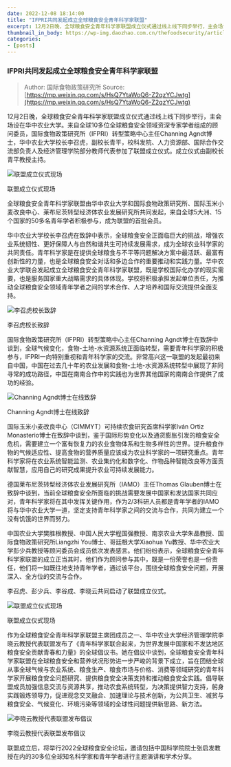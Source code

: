 ```yaml
---
date: 2022-12-08 18:14:00
title: "IFPRI共同发起成立全球粮食安全青年科学家联盟"
excerpt: 12月2日晚，全球粮食安全青年科学家联盟成立仪式通过线上线下同步举行，主会场设在华中农业大学。来自全球10多位全球粮食安全领域资深专家学者组成的顾问委员，国际食物政策研究所（IFPRI）转型策略中心主任Channing Agndt博士，华中农业大学校长李召虎，副校长青平，校科发院、人力资源部、国际合作交流部负责人及经济管理学院部分教师代表参加了联盟成立仪式。成立仪式由副校长青平教授主持。
thumbnail_in_body: https://wp-img.daozhao.com.cn/thefoodsecurity/article/establishment-of-the-food-security_1.jfif
categories:
- [posts]
---
```


### IFPRI共同发起成立全球粮食安全青年科学家联盟 ###
> Author: 国际食物政策研究所
> Source: [https://mp.weixin.qq.com/s/HsQ7YtaWoQ6-Z2qzYCJwtg](https://mp.weixin.qq.com/s/HsQ7YtaWoQ6-Z2qzYCJwtg)

12月2日晚，全球粮食安全青年科学家联盟成立仪式通过线上线下同步举行，主会场设在华中农业大学。来自全球10多位全球粮食安全领域资深专家学者组成的顾问委员，国际食物政策研究所（IFPRI）转型策略中心主任Channing Agndt博士，华中农业大学校长李召虎，副校长青平，校科发院、人力资源部、国际合作交流部负责人及经济管理学院部分教师代表参加了联盟成立仪式。成立仪式由副校长青平教授主持。

![联盟成立仪式现场](https://wp-img.daozhao.com.cn/thefoodsecurity/article/establishment-of-the-food-security_1.jfif)

<p class="_image_caption">联盟成立仪式现场</p>



全球粮食安全青年科学家联盟由华中农业大学和国际食物政策研究所、国际玉米小麦改良中心、莱布尼茨转型经济体农业发展研究所共同发起，来自全球5大洲、15个国家的50多名青年学者积极参与，成为联盟的首批会员。



华中农业大学校长李召虎在致辞中表示，全球粮食安全正面临巨大的挑战，增强农业系统韧性、更好保障人与自然和谐共生可持续发展需求，成为全球农业科学家的共同责任。青年科学家是在提供全球粮食与不平等问题解决方案中最活跃、最富有创新性的力量，也是全球粮食安全对话和多边合作的重要推动和实践力量。华中农业大学联合发起成立全球粮食安全青年科学家联盟，既是学校国际化办学的现实需要，也是服务国家重大战略需求的具体体现。学校将积极承担发起单位责任，为推动全球粮食安全领域青年学者之间的学术合作、人才培养和国际交流提供全面支持。

![李召虎校长致辞](https://wp-img.daozhao.com.cn/thefoodsecurity/article/establishment-of-the-food-security_2.jfif)

<p class="_image_caption">李召虎校长致辞</p>

国际食物政策研究所（IFPRI）转型策略中心主任Channing Agndt博士在致辞中谈到，全球气候变化，食物-土地-水资源系统正面临转型，需要青年科学家的积极参与，IFPRI一向特别重视和青年科学家的交流。非常高兴这一联盟的发起最初来自中国，中国在过去几十年的农业发展和食物-土地-水资源系统转型中展现了非同寻常的成功路径，中国在南南合作中的实践也为世界其他国家的南南合作提供了成功的经验。

![Channing Agndt博士在线致辞](https://wp-img.daozhao.com.cn/thefoodsecurity/article/establishment-of-the-food-security_3.jfif)

<p class="_image_caption">Channing Agndt博士在线致辞</p>

国际玉米小麦改良中心（CIMMYT）可持续农食研究首席科学家Iván Ortiz Monasterio博士在致辞中谈到，鉴于国际形势变化以及通货膨胀引发的粮食安全危机，需要建立一个富有恢复力的农业食物体系和生物多样性的世界。提升粮食作物的气候适应性、提高食物的营养质量应该成为农业科学家的一项研究重点。青年科学家将在农业系统智能监测、农业集约化和数字化、作物品种智能改良等方面贡献智慧，应用自己的研究成果提升农业可持续发展能力。

德国莱布尼茨转型经济体农业发展研究所（IAMO）主任Thomas Glauben博士在致辞中谈到，当前全球粮食安全所面临的挑战需要发展中国家和发达国家共同应对，青年科学家将在其中发挥关键作用，作为2/3科研人员都是青年学者的IAMO将与华中农业大学一道，坚定支持青年科学家之间的交流与合作，共同为建立一个没有饥饿的世界而努力。

中国农业大学樊胜根教授、中国人民大学程国强教授、南京农业大学朱晶教授、国际食物政策研究所Liangzhi You博士、哥廷根大学Xiaohua Yu教授、华中农业大学彭少兵教授等顾问委员会成员依次发表感言。他们纷纷表示，全球粮食安全青年科学家联盟的成立正当其时，他们作为顾问参与其中，既是一份荣誉也是一份责任，他们将一如既往地支持青年学者，通过该平台，围绕全球粮食安全问题，开展深入、全方位的交流与合作。

李召虎、彭少兵、李谷成、李晓云共同启动了联盟成立仪式。

![联盟成立仪式现场](https://wp-img.daozhao.com.cn/thefoodsecurity/article/establishment-of-the-food-security_4.jfif)

<p class="_image_caption">联盟成立仪式现场</p>

作为全球粮食安全青年科学家联盟主席团成员之一、华中农业大学经济管理学院李晓云教授代表联盟发布了《青年科学家联合起来，为世界发展中国家和不发达地区粮食安全贡献青春和力量》的全球倡议书。她在倡议中谈到，全球粮食安全青年科学家联盟在全球粮食安全和营养状况形势进一步严峻的背景下成立，旨在团结全球从事全球气候与农业系统、粮食生产、粮食市场与价格、消费等领域研究的青年科学家开展粮食安全问题研究、提供粮食安全决策支持和推动粮食安全实践。倡导联盟成员加强信息交流与资源共享，推动农食系统转型，为决策提供智力支持，躬身实践锻炼领导力，促进观念交叉融合、加速理论与技术创新，为公共卫生、减贫与粮食安全、气候变化、环境污染等领域的全球性问题提供新思路、新方法。

![李晓云教授代表联盟发布倡议](https://wp-img.daozhao.com.cn/thefoodsecurity/article/establishment-of-the-food-security_5.jfif)

<p class="_image_caption">李晓云教授代表联盟发布倡议</p>

联盟成立后，将举行2022全球粮食安全论坛，邀请包括中国科学院院士张启发教授在内的30多位全球知名科学家和青年学者进行主题演讲和学术分享。
